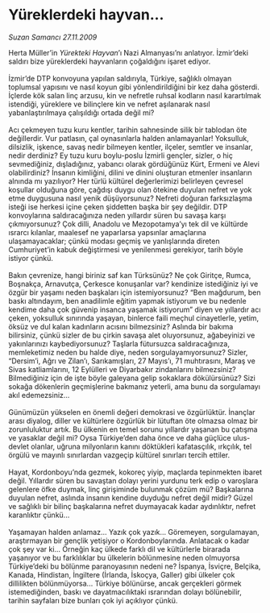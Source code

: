 # Yüreklerdeki hayvan...

*Suzan Samancı 27.11.2009*

<div class="taraf_structure_2col_1zq">
<div class="margen_n">



 <p>Herta Müller’in <i>Yürekteki Hayvan</i>’ı Nazi Almanyası’nı anlatıyor. İzmir’deki saldırı bize yüreklerdeki hayvanların çoğaldığını işaret ediyor. <br/><br/>İzmir’de DTP konvoyuna yapılan saldırıyla, Türkiye, sağlıklı olmayan toplumsal yapısını ve nasıl koyun gibi yönlendirildiğini bir kez daha gösterdi. İçlerde kök salan linç arzusu, kin ve nefretle ruhsal kodların nasıl karartılmak istendiği, yüreklere ve bilinçlere kin ve nefret aşılanarak nasıl yabanlaştırılmaya çalışıldığı ortada değil mi? <br/><br/>Acı çekmeyen tuzu kuru kentler, tarihin sahnesinde silik bir tablodan öte değillerdir. Vur patlasın, çal oynasınlarla halden anlamayanlar! Yoksulluk, dilsizlik, işkence, savaş nedir bilmeyen kentler, ilçeler, semtler ve insanlar, nedir derdiniz? Ey tuzu kuru boylu-poslu İzmirli gençler, sizler, o hiç sevmediğiniz, dışladığınız, yabancı olarak gördüğünüz Kürt, Ermeni ve Alevi olabilirdiniz? İnsanın kimliğini, dilini ve dinini oluşturan etmenler insanların alnında mı yazılıyor? Her türlü kültürel değerlerimizi belirleyen çevresel koşullar olduğuna göre, çağdışı duygu olan ötekine duyulan nefret ve yok etme duygusuna nasıl yenik düşüyorsunuz? Nefreti doğuran farksızlaşma isteği ise herkesi içine çeken şiddetten başka bir şey değildir. DTP konvoylarına saldıracağınıza neden yıllardır süren bu savaşa karşı çıkmıyorsunuz? Çok dilli, Anadolu ve Mezopotamya’yı tek dil ve kültürde ısrarcı kılanlar, maalesef ne yaparlarsa yapsınlar amaçlarına ulaşamayacaklar; çünkü modası geçmiş ve yanlışlarında direten Cumhuriyet’in kabuk değiştirmesi ve yenilenmesi gerekiyor, tarih böyle istiyor çünkü. <br/><br/>Bakın çevrenize, hangi biriniz saf kan Türksünüz? Ne çok Giritçe, Rumca, Boşnakça, Arnavutça, Çerkesce konuşanlar var? kendinize istediğiniz iyi ve özgür bir yaşamı neden başkaları için istemiyorsunuz? “Ben mağdurum, ben baskı altındayım, ben anadilimle eğitim yapmak istiyorum ve bu nedenle kendime daha çok güvenip insanca yaşamak istiyorum” diyen ve yıllardır acı çeken, yoksulluk sınırında yaşayan, binlerce faili meçhul cinayetlerle, yetim, öksüz ve dul kalan kadınların acısını bilmezsiniz? Aslında bir bakıma bilirsiniz, çünkü sizler de bu çirkin savaşa alet oluyorsunuz, ağabeyinizi ve yakınlarınızı kaybediyorsunuz? Taşlarla fütursuzca saldıracağınıza, memleketimiz neden bu halde diye, neden sorgulayamıyorsunuz? Sizler, “Dersim’i, Ağrı ve Zilan’ı, Sarıkamışları, 27 Mayıs’ı, 71 muhtırasını, Maraş ve Sivas katliamlarını, 12 Eylülleri ve Diyarbakır zindanlarını bilmezsiniz? Bilmediğiniz için de işte böyle galeyana gelip sokaklara dökülürsünüz? Sizi sokağa dökenlerin geçmişlerine bakmanız yeterli, ama bunu da sorgulamayı akıl edemezsiniz... <br/><br/>Günümüzün yükselen en önemli değeri demokrasi ve özgürlüktür. İnançlar arası diyalog, diller ve kültürlere özgürlük bir lütuftan öte olmazsa olmaz bir zorunluluktur artık. Bu ülkenin en temel sorunu yıllardır yaşanan bu çatışma ve yasaklar değil mi? Oysa Türkiye’den daha önce ve daha güçlüce ulus-devlet olanlar, uğruna milyonların kanını döktükleri kafatasçılık, ırkçılık, tel örgülü ve mayınlı sınırlardan vazgeçip kültürel sınırları tercih ettiler. <br/><br/>Hayat, Kordonboyu’nda gezmek, kokoreç yiyip, maçlarda tepinmekten ibaret değil. Yıllardır süren bu savaştan dolayı yerini yurdunu terk edip o varoşlara gelenlere öfke duymak, linç girişiminde bulunmak çözüm mü? Başkalarına duyulan nefret, aslında insanın kendine duyduğu nefret değil midir? Güzel ve sağlıklı bir bilinç başkalarına nefret duymayacak kadar aydınlıktır, nefret karanlıktır çünkü... <br/><br/>Yaşamayan halden anlamaz... Yazık çok yazık... Göremeyen, sorgulamayan, araştırmayan bir gençlik yetişiyor o Kordonboylarında. Anlatacak o kadar çok şey var ki... Örneğin kaç ülkede farklı dil ve kültürlerle birarada yaşanıyor ve bu farklılıklar bu ülkelerin bölünmesine neden olmuyorsa Türkiye’deki bu bölünme paranoyasının nedeni ne? İspanya, İsviçre, Belçika, Kanada, Hindistan, İngiltere (İrlanda, İskoçya, Galler) gibi ülkeler çok dillilikten bölünmüyorsa... Türkiye bölünürse, ancak gerçekleri görmek istemediğinden, baskı ve dayatmacılıktaki ısrarından dolayı bölünebilir, tarihin sayfaları bize bunları çok iyi açıklıyor çünkü.</p>
<br/>
<br/>
<br/>



<br/>


<div id="taraf_not">
</div>

</div>


</div>
